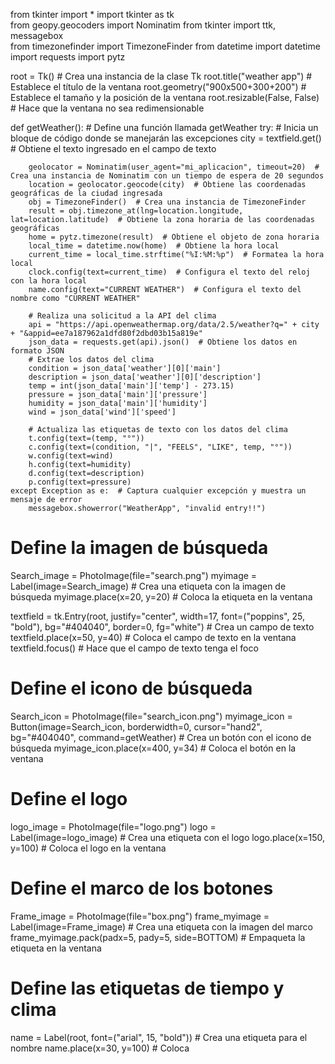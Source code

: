 from tkinter import * 
import tkinter as tk  
from geopy.geocoders import Nominatim 
from tkinter import ttk, messagebox  
from timezonefinder import TimezoneFinder
from datetime import datetime 
import requests
import pytz 

root = Tk()  # Crea una instancia de la clase Tk
root.title("weather app")  # Establece el título de la ventana
root.geometry("900x500+300+200")  # Establece el tamaño y la posición de la ventana
root.resizable(False, False)  # Hace que la ventana no sea redimensionable

def getWeather():  # Define una función llamada getWeather
    try:  # Inicia un bloque de código donde se manejarán las excepciones
        city = textfield.get()  # Obtiene el texto ingresado en el campo de texto

        geolocator = Nominatim(user_agent="mi_aplicacion", timeout=20)  # Crea una instancia de Nominatim con un tiempo de espera de 20 segundos
        location = geolocator.geocode(city)  # Obtiene las coordenadas geográficas de la ciudad ingresada
        obj = TimezoneFinder()  # Crea una instancia de TimezoneFinder
        result = obj.timezone_at(lng=location.longitude, lat=location.latitude)  # Obtiene la zona horaria de las coordenadas geográficas
        home = pytz.timezone(result)  # Obtiene el objeto de zona horaria
        local_time = datetime.now(home)  # Obtiene la hora local
        current_time = local_time.strftime("%I:%M:%p")  # Formatea la hora local
        clock.config(text=current_time)  # Configura el texto del reloj con la hora local
        name.config(text="CURRENT WEATHER")  # Configura el texto del nombre como "CURRENT WEATHER"

        # Realiza una solicitud a la API del clima
        api = "https://api.openweathermap.org/data/2.5/weather?q=" + city + "&appid=ee7a187962a1dfd80f2dbd03b15a819e"
        json_data = requests.get(api).json()  # Obtiene los datos en formato JSON
        # Extrae los datos del clima
        condition = json_data['weather'][0]['main']
        description = json_data['weather'][0]['description']
        temp = int(json_data['main']['temp'] - 273.15)
        pressure = json_data['main']['pressure']
        humidity = json_data['main']['humidity']
        wind = json_data['wind']['speed']

        # Actualiza las etiquetas de texto con los datos del clima
        t.config(text=(temp, "°"))
        c.config(text=(condition, "|", "FEELS", "LIKE", temp, "°"))
        w.config(text=wind)
        h.config(text=humidity)
        d.config(text=description)
        p.config(text=pressure)
    except Exception as e:  # Captura cualquier excepción y muestra un mensaje de error
        messagebox.showerror("WeatherApp", "invalid entry!!")

# Define la imagen de búsqueda
Search_image = PhotoImage(file="search.png")
myimage = Label(image=Search_image)  # Crea una etiqueta con la imagen de búsqueda
myimage.place(x=20, y=20)  # Coloca la etiqueta en la ventana

textfield = tk.Entry(root, justify="center", width=17, font=("poppins", 25, "bold"), bg="#404040", border=0, fg="white")  # Crea un campo de texto
textfield.place(x=50, y=40)  # Coloca el campo de texto en la ventana
textfield.focus()  # Hace que el campo de texto tenga el foco

# Define el icono de búsqueda
Search_icon = PhotoImage(file="search_icon.png")
myimage_icon = Button(image=Search_icon, borderwidth=0, cursor="hand2", bg="#404040", command=getWeather)  # Crea un botón con el icono de búsqueda
myimage_icon.place(x=400, y=34)  # Coloca el botón en la ventana

# Define el logo
logo_image = PhotoImage(file="logo.png")
logo = Label(image=logo_image)  # Crea una etiqueta con el logo
logo.place(x=150, y=100)  # Coloca el logo en la ventana

# Define el marco de los botones
Frame_image = PhotoImage(file="box.png")
frame_myimage = Label(image=Frame_image)  # Crea una etiqueta con la imagen del marco
frame_myimage.pack(padx=5, pady=5, side=BOTTOM)  # Empaqueta la etiqueta en la ventana

# Define las etiquetas de tiempo y clima
name = Label(root, font=("arial", 15, "bold"))  # Crea una etiqueta para el nombre
name.place(x=30, y=100)  # Coloca
